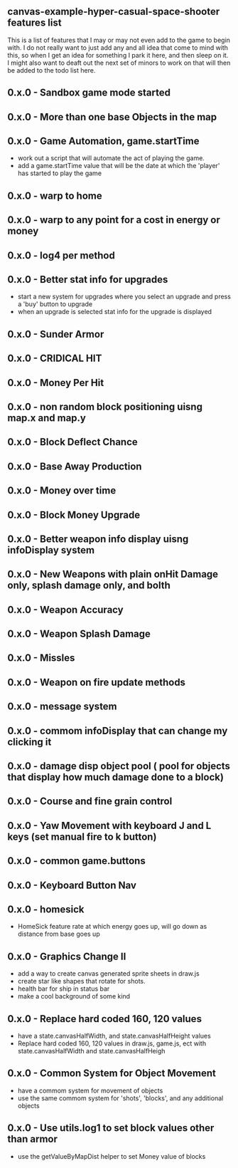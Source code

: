 ## canvas-example-hyper-casual-space-shooter features list

This is a list of features that I may or may not even add to the game to begin with. I do not really want to just add any and all idea that come to mind with this, so when I get an idea for something I park it here, and then sleep on it. I might also want to deaft out the next set of minors to work on that will then be added to the todo list here.

<!-- INFO and HELP features -->
<!-- 
        From 0.31.x forward I should now add some features that will result in better and cleaner displays of info
    in plave of displaying everything on the canvas all at once, it might be better to have an area that is a kind
    of general info area. Clicking on this area can be uaed to switch between diferent views. There are other features
    that I might want to add like a message system that can be used to display
-->


<!-- BASE OBJECT(S) and SANDBOX -->
## 0.x.0 - Sandbox game mode started
## 0.x.0 - More than one base Objects in the map

<!-- AUTOMATION -->
## 0.x.0 - Game Automation, game.startTime
* work out a script that will automate the act of playing the game.
* add a game.startTime value that will be the date at which the 'player' has started to play the game

<!-- WARP -->
## 0.x.0 - warp to home
## 0.x.0 - warp to any point for a cost in energy or money

<!-- UPGRADE SYSTEM -->
## 0.x.0 - log4 per method
## 0.x.0 - Better stat info for upgrades
* start a new system for upgrades where you select an upgrade and press a 'buy' button to upgrade
* when an upgrade is selected stat info for the upgrade is displayed

<!-- EFFECTS -->
## 0.x.0 - Sunder Armor
## 0.x.0 - CRIDICAL HIT
## 0.x.0 - Money Per Hit

<!-- BLOCKS-->
## 0.x.0 - non random block positioning uisng map.x and map.y
## 0.x.0 - Block Deflect Chance

<!-- MONEY -->
## 0.x.0 - Base Away Production
## 0.x.0 - Money over time
## 0.x.0 - Block Money Upgrade

<!-- WEAPONS -->
## 0.x.0 - Better weapon info display uisng infoDisplay system
## 0.x.0 - New Weapons with plain onHit Damage only, splash damage only, and bolth
## 0.x.0 - Weapon Accuracy
## 0.x.0 - Weapon Splash Damage
## 0.x.0 - Missles
## 0.x.0 - Weapon on fire update methods

<!-- INFO DISP -->
## 0.x.0 - message system
## 0.x.0 - commom infoDisplay that can change my clicking it
## 0.x.0 - damage disp object pool ( pool for objects that display how much damage done to a block)

<!-- CONTROLS -->
## 0.x.0 - Course and fine grain control
## 0.x.0 - Yaw Movement with keyboard J and L keys (set manual fire to k button)
## 0.x.0 - common game.buttons
## 0.x.0 - Keyboard Button Nav

<!-- ADDITIONAL FEATURES -->
<!-- These are additional features that have come to mind for this project that I may or may not get to -->
## 0.x.0 - homesick
* HomeSick feature rate at which energy goes up, will go down as distance from base goes up
## 0.x.0 - Graphics Change II
* add a way to create canvas generated sprite sheets in draw.js
* create star like shapes that rotate for shots.
* health bar for ship in status bar
* make a cool background of some kind
## 0.x.0 - Replace hard coded 160, 120 values
* have a state.canvasHalfWidth, and state.canvasHalfHeight values
* Replace hard coded 160, 120 values in draw.js, game.js, ect with state.canvasHalfWidth and state.canvasHalfHeigh
## 0.x.0 - Common System for Object Movement
* have a commom system for movement of objects
* use the same commom system for 'shots', 'blocks', and any additional objects
## 0.x.0 - Use utils.log1 to set block values other than armor
* use the getValueByMapDist helper to set Money value of blocks
